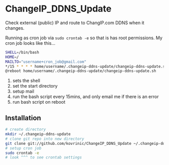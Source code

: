 # ChangeIP_DDNS_Update
Check external (public) IP and route to ChangIP.com DDNS when it changes.

Running as cron job via `sudo crontab -e` so that is has root permissions.
My cron job looks like this...

```bash
SHELL=/bin/bash
HOME=/
MAILTO="username+cron_job@gmail.com"
*/15 * * * * home/username/.changeip-ddns-update/changeip-ddns-update.sh > dev/null
@reboot home/username/.changeip-ddns-update/changeip-ddns-update.sh
```

1. sets the shell
2. set the start directory
3. setup mail
4. run the bash script every 15mins, and only email me if there is an error
5. run bash script on reboot

Installation
------------

``` bash
# create directory
mkdir ~/.changeip-ddns-update
# clone git repo into new directory
git clone git://github.com/kovrinic/ChangeIP_DDNS_Update ~/.changeip-ddns-update
# setup cron job
sudo crontab -e
# look ^^^ to see crontab settings
```

